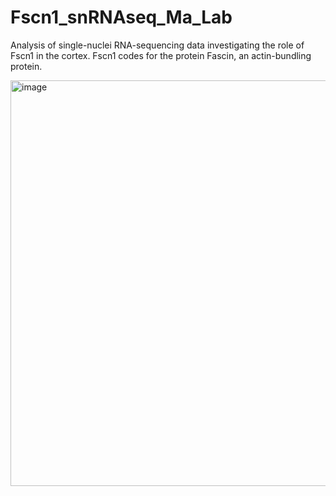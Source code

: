 # Fscn1_snRNAseq_Ma_Lab
Analysis of single-nuclei RNA-sequencing data investigating the role of Fscn1 in the cortex.  Fscn1 codes for the protein Fascin, an actin-bundling protein.  

<img width="649" height="649" alt="image" src="https://github.com/user-attachments/assets/3a015be9-fd78-49b2-9489-07769439573d" />

